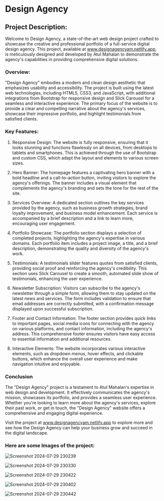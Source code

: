 # Design Agency
## Project Description:

Welcome to Design Agency, a state-of-the-art web design project crafted to showcase the creative and professional portfolio of a full-service digital design agency. 
This project, available at www.designagencyam.netlify.app, is meticulously designed and developed by Atul Mahalan to demonstrate the agency's capabilities in providing comprehensive digital solutions.

### Overview:
"Design Agency" embodies a modern and clean design aesthetic that emphasizes usability and accessibility. The project is built using the latest web technologies, including HTML5, CSS3, and JavaScript, with additional integrations from Bootstrap for responsive design and Slick Carousel for a seamless and interactive experience. The primary focus of the website is to provide a clear and compelling narrative about the agency's services, showcase their impressive portfolio, and highlight testimonials from satisfied clients.

### Key Features: 

1. Responsive Design:
The website is fully responsive, ensuring that it looks stunning and functions flawlessly on all devices, from desktops to tablets and smartphones. This is achieved through the use of Bootstrap and custom CSS, which adapt the layout and elements to various screen sizes.

2. Hero Banner:
The homepage features a captivating hero banner with a bold headline and a call-to-action button, inviting visitors to explore the agency's offerings. The banner includes a visual element that complements the agency's branding and sets the tone for the rest of the site.

3. Services Overview:
A dedicated section outlines the key services provided by the agency, such as business growth strategies, brand loyalty improvement, and business model enhancement. Each service is accompanied by a brief description and a link to learn more, encouraging user engagement.

4. Portfolio Showcase:
The portfolio section displays a selection of completed projects, highlighting the agency's expertise in various domains. Each portfolio item includes a project image, a title, and a brief description, demonstrating the quality and diversity of the agency's work.

5. Testimonials:
A testimonials slider features quotes from satisfied clients, providing social proof and reinforcing the agency's credibility. This section uses Slick Carousel to create a smooth, automated slide show of testimonials, enhancing the user experience.

6. Newsletter Subscription:
Visitors can subscribe to the agency's newsletter through a simple form, allowing them to stay updated on the latest news and services. The form includes validation to ensure that email addresses are correctly submitted, with a confirmation message displayed upon successful subscription.

7. Footer and Contact Information:
The footer section provides quick links to important pages, social media icons for connecting with the agency on various platforms, and contact information, including the agency's address. This comprehensive footer ensures visitors have easy access to essential information and additional resources.

8. Interactive Elements:
The website incorporates various interactive elements, such as dropdown menus, hover effects, and clickable buttons, which enhance the overall user experience and make navigation intuitive and enjoyable.

### Conclusion

The "Design Agency" project is a testament to Atul Mahalan's expertise in web design and development. It effectively communicates the agency's mission, showcases its portfolio, and provides a seamless user experience. Whether you're looking to learn more about the agency's services, explore their past work, or get in touch, the "Design Agency" website offers a comprehensive and engaging digital experience.

Visit the project at www.designagencyam.netlify.app to explore more and see how the Design Agency can help your business grow and succeed in the digital landscape.

### Here are some Images of the project:

![Screenshot 2024-07-29 230239](https://github.com/user-attachments/assets/be73f6fc-d125-40a1-9ef5-bff289f33ebb)


![Screenshot 2024-07-29 230330](https://github.com/user-attachments/assets/d1c0747d-eaee-49ed-9d7b-254141d8bc55)


![Screenshot 2024-07-29 230422](https://github.com/user-attachments/assets/1c75d145-b121-4fd2-81ba-608ea1d86a12)


![Screenshot 2024-07-29 230402](https://github.com/user-attachments/assets/8534bd77-9246-40d6-9bf3-4027517e62c4)


![Screenshot 2024-07-29 230442](https://github.com/user-attachments/assets/1716481c-9db9-4713-8332-ef3117e2cb01)
